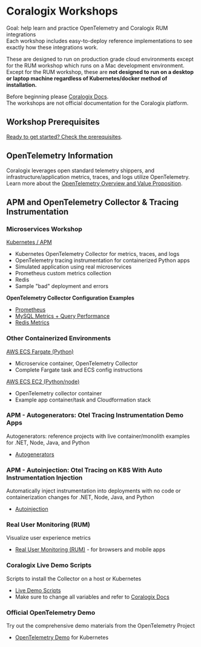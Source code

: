 # Coralogix Workshops

Goal: help learn and practice OpenTelemetry and Coralogix RUM integrations  
Each workshop includes easy-to-deploy reference implementations to see exactly how these integrations work.  
  
These are designed to run on production grade cloud environments except for the RUM workshop which runs on a Mac development environment.   
Except for the RUM workshop, these are **not designed to run on a desktop or laptop machine regardless of Kubernetes/docker method of installation.**  

Before beginning please  [Coralogix Docs](https://coralogix.com/docs/).  
The workshops are not official documentation for the Coralogix platform.  

## Workshop Prerequisites

[Ready to get started? Check the prerequisites](prereqs.md).

## OpenTelemetry Information

Coralogix leverages open standard telemetry shippers, and infrastructure/application metrics, traces, and logs utilize OpenTelemetry.  
Learn more about the [OpenTelemetry Overview and Value Proposition](otel/about-opentelemetry.md).

## APM and OpenTelemetry Collector & Tracing Instrumentation

### Microservices Workshop

[Kubernetes / APM](otel/microservices/index.md)
- Kubernetes OpenTelemetry Collector for metrics, traces, and logs  
- OpenTelemetry tracing instrumentation for containerized Python apps  
- Simulated application using real microservices  
- Prometheus custom metrics collection  
- Redis  
- Sample "bad" deployment and errors  

**OpenTelemetry Collector Configuration Examples**  
- [Prometheus](otel/prometheus/index.md)  
- [MySQL Metrics + Query Performance](otel/mysql/index.md)  
- [Redis Metrics](otel/redis/index.md)  

### Other Containerized Environments

[AWS ECS Fargate (Python)](otel/ecs-fargate/index.md)  
- Microservice container, OpenTelemetry Collector  
- Complete Fargate task and ECS config instructions  

[AWS ECS EC2 (Python/node)](otel/ecs-ec2/index.md)  
- OpenTelemetry collector container  
- Example app container/task and Cloudformation stack

### APM - Autogenerators: Otel Tracing Instrumentation Demo Apps  
Autogenerators: reference projects with live container/monolith examples for .NET, Node, Java, and Python  
- [Autogenerators](otel/autogenerators/index.md)  

### APM - Autoinjection: Otel Tracing on K8S With Auto Instrumentation Injection
Automatically inject instrumentation into deployments with no code or containerization changes for .NET, Node, Java, and Python  
- [Autoinjection](otel/autoinjection/index.md)  

### Real User Monitoring (RUM)  
Visualize user experience metrics  
- [Real User Monitoring (RUM)](rum/index.md) - for browsers and mobile apps  

### Coralogix Live Demo Scripts  
Scripts to install the Collector on a host or Kubernetes  
- [Live Demo Scripts](https://github.com/coralogix/workshops/tree/master/livedemotools)  
- Make sure to change all variables and refer to [Coralogix Docs](https://coralogix.com/docs/)  

### Official OpenTelemetry Demo  
Try out the comprehensive demo materials from the OpenTelemetry Project  
- [OpenTelemetry Demo](otel/opentelemetrydemo/index.md) for Kubernetes  